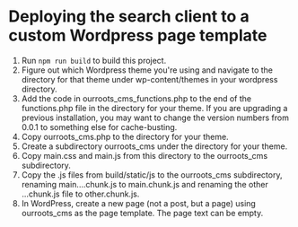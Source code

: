 # Deploying the search client to a custom Wordpress page template

1. Run `npm run build` to build this project.
2. Figure out which Wordpress theme you're using and navigate to the directory for that theme under wp-content/themes in your wordpress directory.
3. Add the code in ourroots_cms_functions.php to the end of the functions.php file in the directory for your theme. 
   If you are upgrading a previous installation, you may want to change the version numbers from 0.0.1 to something else for cache-busting.
4. Copy ourroots_cms.php to the directory for your theme.
5. Create a subdirectory ourroots_cms under the directory for your theme.
6. Copy main.css and main.js from this directory to the ourroots_cms subdirectory.
5. Copy the .js files from build/static/js to the ourroots_cms subdirectory, renaming main....chunk.js to main.chunk.js 
   and renaming the other ...chunk.js file to other.chunk.js.
6. In WordPress, create a new page (not a post, but a page) using ourroots_cms as the page template. The page text can be empty.

